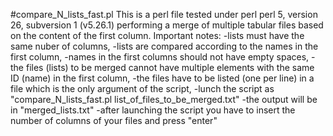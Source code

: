 #compare_N_lists_fast.pl
This is a perl file tested under perl perl 5, version 26, subversion 1 (v5.26.1) performing a merge of multiple tabular files based on the content of the first column.
Important notes:
-lists must have the same nuber of columns,
-lists are compared according to the names in the first column,
-names in the first columns should not have empty spaces,
-the files (lists) to be merged cannot have multiple elements with the same ID (name) in the first column,
-the files have to be listed (one per line) in a file which is the only argument of the script,
-lunch the script as "compare_N_lists_fast.pl list_of_files_to_be_merged.txt"
-the output will be in "merged_lists.txt"
-after launching the script you have to insert the number of columns of your files and press "enter"
